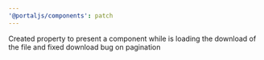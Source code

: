 ```yaml
---
'@portaljs/components': patch
---
```


Created property to present a component while is loading the download of the file and fixed download bug on pagination
